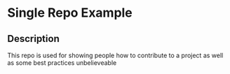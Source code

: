 # Single Repo Example

## Description
This repo is used for showing people how to contribute to a project as well as some best practices
unbelieveable
